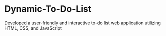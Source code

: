 # Dynamic-To-Do-List
Developed a user-friendly and interactive to-do list web application utilizing HTML, CSS, and JavaScript

